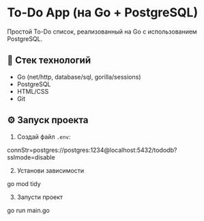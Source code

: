 # To-Do App (на Go + PostgreSQL)

Простой To-Do список, реализованный на Go с использованием PostgreSQL.

## 🚀 Стек технологий

- Go (net/http, database/sql, gorilla/sessions)
- PostgreSQL
- HTML/CSS
- Git

## ⚙️ Запуск проекта

1. Создай файл `.env`:

connStr=postgres://postgres:1234@localhost:5432/tododb?sslmode=disable

2. Установи зависимости

go mod tidy

3. Запусти проект

go run main.go